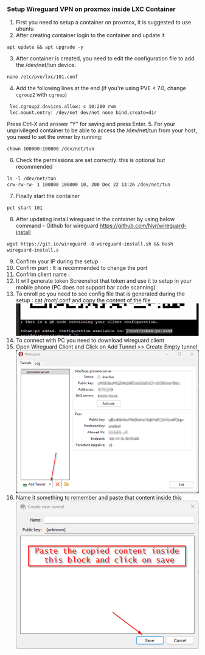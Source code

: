 ### Setup Wireguard VPN on proxmox inside LXC Container

1. First you need to setup a container on proxmox, it is suggested to use ubuntu
2. After creating container login to the container and update it 
```
apt update && apt upgrade -y
```
3. After container is created, you need to edit the configuration file to add the /dev/net/tun device.
```
nano /etc/pve/lxc/101.conf
```
4. Add the following lines at the end (if you're using PVE < 7.0, change `cgroup2` with `cgroup`)
```
 lxc.cgroup2.devices.allow: c 10:200 rwm
 lxc.mount.entry: /dev/net dev/net none bind,create=dir
 ```
 Press Ctrl-X and answer "Y" for saving and press Enter.
5. For your unprivileged container to be able to access the /dev/net/tun from your host, you need to set the owner by running:
```
chown 100000:100000 /dev/net/tun
```
6. Check the permissions are set correctly: this is optional but recommended
```
ls -l /dev/net/tun
crw-rw-rw- 1 100000 100000 10, 200 Dec 22 13:26 /dev/net/tun
```
7. Finally start the container
```
pct start 101
```
8. After updating install wireguard in the container by using below command - Github for wireguard https://github.com/Nyr/wireguard-install
```
wget https://git.io/wireguard -O wireguard-install.sh && bash wireguard-install.s
```
9. Confirm your IP during the setup 
10. Confirm port : It is recommended to change the port
11. Confrim client name :
12. It will generate token Screenshot that token and use it to setup in your mobile phone (PC does not support bar code scanning)
13. To enroll pc you need to see config file that is generated during the setup : cat /root/<your client name>.conf and copy the content of the file
![Wiregurad_config_file](image.png)
14. To connect with PC you need to download wireguard client 
15. Open Wireguard Client and Click on Add Tunnel >> Create Empty tunnel
![Empy_tunnel_wieguard](image-1.png)
16. Name it something to remember and paste that content inside this
![Add_new_tunnel](image-2.png)
